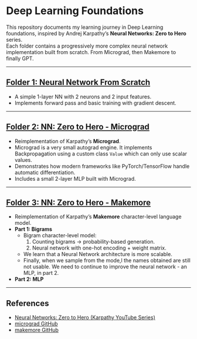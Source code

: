 # Deep Learning Foundations  

This repository documents my learning journey in Deep Learning foundations, inspired by Andrej Karpathy’s **Neural Networks: Zero to Hero** series.  
Each folder contains a progressively more complex neural network implementation built from scratch. From Micrograd, then Makemore to finally GPT.

---

## [Folder 1: Neural Network From Scratch](./nn_from_scratch/)  
- A simple 1-layer NN with 2 neurons and 2 input features.  
- Implements forward pass and basic training with gradient descent.

---

## [Folder 2: NN: Zero to Hero - Micrograd](./zero-hero/micrograd)  
- Reimplementation of Karpathy’s **Micrograd**.  
- Micrograd is a very small autograd engine. It implements Backpropagation using a custom class `Value` which can only use scalar values.    
- Demonstrates how modern frameworks like PyTorch/TensorFlow handle automatic differentiation.  
- Includes a small 2-layer MLP built with Micrograd.

---

## [Folder 3: NN: Zero to Hero - Makemore](./zero-hero/makemore)  
- Reimplementation of Karpathy’s **Makemore** character-level language model.  
- **Part 1: Bigrams**
  - Bigram character-level model:
    1. Counting bigrams → probability-based generation.  
    2. Neural network with one-hot encoding + weight matrix.  
  - We learn that a Neural Network architecture is more scalable.  
  - Finally, when we sample from the mode,l the names obtained are still not usable. We need to continue to improve the neural network - an MLP, in part 2.  
- **Part 2: MLP**

---

## References
- [Neural Networks: Zero to Hero (Karpathy YouTube Series)](https://www.youtube.com/playlist?list=PLAqhIrjkxbuWI23vL9pzQ9SttW0ecyJdp)
- [micrograd GitHub](https://github.com/karpathy/micrograd)
- [makemore GitHub](https://github.com/karpathy/makemore)
